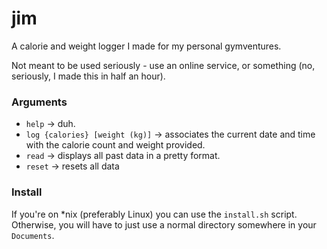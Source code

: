 # jim

A calorie and weight logger I made for my personal gymventures.

Not meant to be used seriously - use an online service, or something (no, seriously, I made this in half an hour).

### Arguments
- `help` -> duh.
- `log {calories} [weight (kg)]` -> associates the current date and time with the calorie count and weight provided.
- `read` -> displays all past data in a pretty format.
- `reset` -> resets all data

### Install
If you're on *nix (preferably Linux) you can use the `install.sh` script. Otherwise, you will have to just use a normal directory somewhere in your `Documents`.